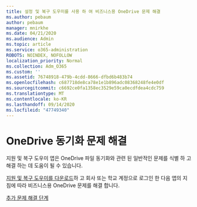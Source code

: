```yaml
---
title: 설정 및 복구 도우미를 사용 하 여 비즈니스용 OneDrive 문제 해결
ms.author: pebaum
author: pebaum
manager: mnirkhe
ms.date: 04/21/2020
ms.audience: Admin
ms.topic: article
ms.service: o365-administration
ROBOTS: NOINDEX, NOFOLLOW
localization_priority: Normal
ms.collection: Adm_O365
ms.custom: ''
ms.assetid: 76748918-479b-4cdd-8666-dfbd6b483b74
ms.openlocfilehash: c687718de8ca78e1e1b896adc08368248fe4e0df
ms.sourcegitcommit: c6692ce0fa1358ec3529e59ca0ecdfdea4cdc759
ms.translationtype: MT
ms.contentlocale: ko-KR
ms.lasthandoff: 09/14/2020
ms.locfileid: "47749340"
---
```

# <a name="fix-onedrive-sync-problems"></a>OneDrive 동기화 문제 해결

지원 및 복구 도우미 앱은 OneDrive 파일 동기화와 관련 된 일반적인 문제를 식별 하 고 해결 하는 데 도움이 될 수 있습니다. 
  
[지원 및 복구 도우미를 다운로드](https://aka.ms/sara)하 고 회사 또는 학교 계정으로 로그인 한 다음 앱의 지침에 따라 비즈니스용 OneDrive 문제를 해결 합니다. 
  
[추가 문제 해결 단계](https://go.microsoft.com/fwlink/?linkid=872097)
  

